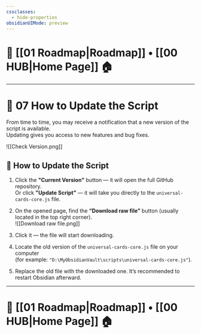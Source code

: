 ```yaml
---
cssclasses:
  - hide-properties
obsidianUIMode: preview
---
```

# 🧭 [[01 Roadmap|Roadmap]] • [[00 HUB|Home Page]] 🏠
---
# 🔄 07 How to Update the Script

From time to time, you may receive a notification that a new version of the script is available.  
Updating gives you access to new features and bug fixes.

![[Check Version.png]]

## 🧰 How to Update the Script

1. Click the **"Current Version"** button — it will open the full GitHub repository.  
   Or click **"Update Script"** — it will take you directly to the `universal-cards-core.js` file.

2. On the opened page, find the **“Download raw file”** button (usually located in the top right corner).  
   ![[Download raw file.png]]

3. Click it — the file will start downloading.

4. Locate the old version of the `universal-cards-core.js` file on your computer  
   (for example: `"D:\MyObsidianVault\scripts\universal-cards-core.js"`).

5. Replace the old file with the downloaded one. It’s recommended to restart Obsidian afterward.

---
# 🧭 [[01 Roadmap|Roadmap]] • [[00 HUB|Home Page]] 🏠